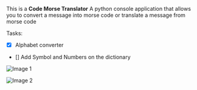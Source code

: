 This is a **Code Morse Translator** A python console application that allows you to convert a message into morse code or translate a message from morse code

Tasks:
- [x] Alphabet converter
- [] Add Symbol and Numbers on the dictionary 


![Image 1](https://i.postimg.cc/q7QVKxCs/code-morse-image-1.jpg)


![Image 2](https://i.postimg.cc/SKmbjvjQ/code-morse-image-2.jpg)
